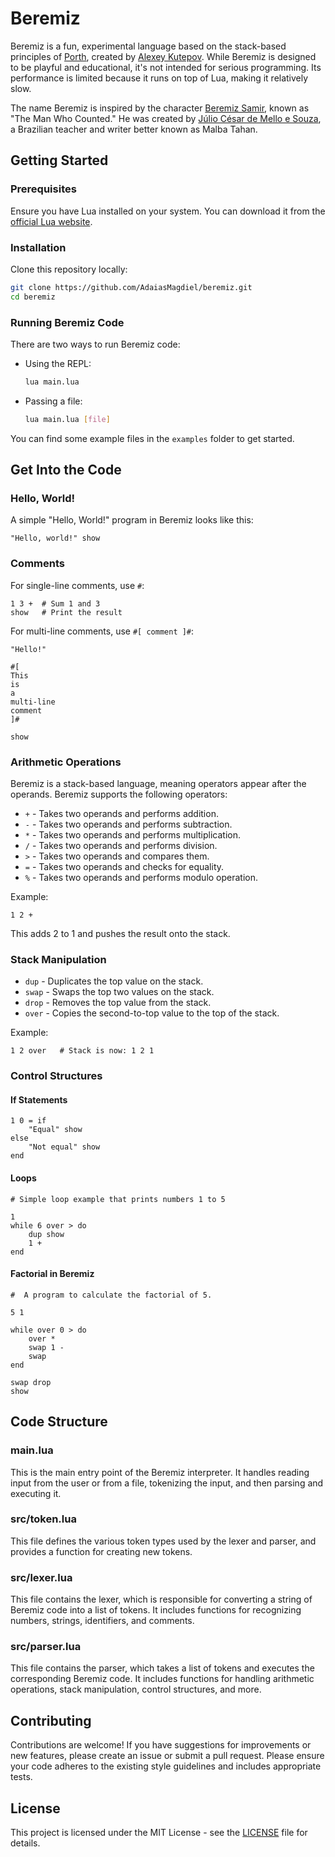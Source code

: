 # Beremiz

Beremiz is a fun, experimental language based on the stack-based principles of [Porth](https://gitlab.com/tsoding/porth), created by [Alexey Kutepov](https://twitch.tv/tsoding). While Beremiz is designed to be playful and educational, it's not intended for serious programming. Its performance is limited because it runs on top of Lua, making it relatively slow.

The name Beremiz is inspired by the character [Beremiz Samir](https://en.wikipedia.org/wiki/Beremiz_Samir), known as "The Man Who Counted." He was created by [Júlio César de Mello e Souza](https://en.wikipedia.org/wiki/J%C3%BAlio_C%C3%A9sar_de_Mello_e_Souza), a Brazilian teacher and writer better known as Malba Tahan.

## Getting Started

### Prerequisites

Ensure you have Lua installed on your system. You can download it from the [official Lua website](https://www.lua.org/download.html).

### Installation

Clone this repository locally:

```bash
git clone https://github.com/AdaiasMagdiel/beremiz.git
cd beremiz
```

### Running Beremiz Code

There are two ways to run Beremiz code:

- Using the REPL:
  ```bash
  lua main.lua
  ```

- Passing a file:
  ```bash
  lua main.lua [file]
  ```

You can find some example files in the `examples` folder to get started.

## Get Into the Code

### Hello, World!

A simple "Hello, World!" program in Beremiz looks like this:

```beremiz
"Hello, world!" show
```

### Comments

For single-line comments, use `#`:

```beremiz
1 3 +  # Sum 1 and 3
show   # Print the result
```

For multi-line comments, use `#[ comment ]#`:

```beremiz
"Hello!"

#[
This
is
a
multi-line
comment
]#

show
```

### Arithmetic Operations

Beremiz is a stack-based language, meaning operators appear after the operands. Beremiz supports the following operators:

- `+` - Takes two operands and performs addition.
- `-` - Takes two operands and performs subtraction.
- `*` - Takes two operands and performs multiplication.
- `/` - Takes two operands and performs division.
- `>` - Takes two operands and compares them.
- `=` - Takes two operands and checks for equality.
- `%` - Takes two operands and performs modulo operation.

Example:

```beremiz
1 2 +
```

This adds 2 to 1 and pushes the result onto the stack.

### Stack Manipulation

- `dup` - Duplicates the top value on the stack.
- `swap` - Swaps the top two values on the stack.
- `drop` - Removes the top value from the stack.
- `over` - Copies the second-to-top value to the top of the stack.

Example:

```beremiz
1 2 over   # Stack is now: 1 2 1
```

### Control Structures

#### If Statements

```beremiz
1 0 = if
    "Equal" show
else
    "Not equal" show
end
```

#### Loops

```beremiz
# Simple loop example that prints numbers 1 to 5

1
while 6 over > do
    dup show
    1 +
end
```

#### Factorial in Beremiz

```beremiz
#  A program to calculate the factorial of 5.

5 1

while over 0 > do
    over *
    swap 1 -
    swap
end

swap drop
show
```

## Code Structure

### main.lua

This is the main entry point of the Beremiz interpreter. It handles reading input from the user or from a file, tokenizing the input, and then parsing and executing it.

### src/token.lua

This file defines the various token types used by the lexer and parser, and provides a function for creating new tokens.

### src/lexer.lua

This file contains the lexer, which is responsible for converting a string of Beremiz code into a list of tokens. It includes functions for recognizing numbers, strings, identifiers, and comments.

### src/parser.lua

This file contains the parser, which takes a list of tokens and executes the corresponding Beremiz code. It includes functions for handling arithmetic operations, stack manipulation, control structures, and more.

## Contributing

Contributions are welcome! If you have suggestions for improvements or new features, please create an issue or submit a pull request. Please ensure your code adheres to the existing style guidelines and includes appropriate tests.

## License

This project is licensed under the MIT License - see the [LICENSE](LICENSE) file for details.
